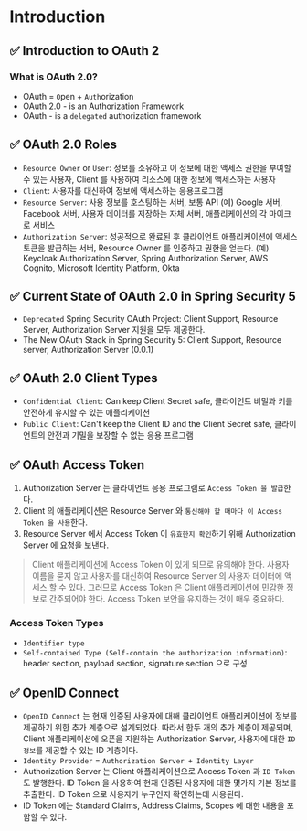 # Introduction

## ✅ Introduction to OAuth 2
### What is OAuth 2.0?
- OAuth = `O`pen + `Auth`orization
- OAuth 2.0 - is an Authorization Framework
- OAuth - is a `delegated` authorization framework

## ✅ OAuth 2.0 Roles
- `Resource Owner` or `User`: 정보를 소유하고 이 정보에 대한 액세스 권한을 부여할 수 있는 사용자, Client 를 사용하여 리소스에 대한 정보에 액세스하는 사용자
- `Client`: 사용자를 대신하여 정보에 액세스하는 응용프로그램
- `Resource Server`: 사용 정보를 호스팅하는 서버, 보통 API
(예) Google 서버, Facebook 서버, 사용자 데이터를 저장하는 자체 서버, 애플리케이션의 각 마이크로 서비스
- `Authorization Server`: 성공적으로 완료된 후 클라이언트 애플리케이션에 액세스 토큰을 발급하는 서버, Resource Owner 를 인증하고 권한을 얻는다.
(예) Keycloak Authorization Server, Spring Authorization Server, AWS Cognito, Microsoft Identity Platform, Okta
  
## ✅ Current State of OAuth 2.0 in Spring Security 5
- `Deprecated` Spring Security OAuth Project: Client Support, Resource Server, Authorization Server 지원을 모두 제공한다.
- The New OAuth Stack in Spring Security 5: Client Support, Resource server, Authorization Server (0.0.1)

## ✅ OAuth 2.0 Client Types
- `Confidential Client`: Can keep Client Secret safe, 클라이언트 비밀과 키를 안전하게 유지할 수 있는 애플리케이션
- `Public Client`: Can't keep the Client ID and the Client Secret safe, 클라이언트의 안전과 기밀을 보장할 수 없는 응용 프로그램

## ✅ OAuth Access Token
1. Authorization Server 는 클라이언트 응용 프로그램로 `Access Token 을 발급`한다. 
2. Client 의 애플리케이션은 Resource Server 와 `통신해야 할 때마다 이 Access Token 을 사용`한다.
3. Resource Server 에서 Access Token 이 `유효한지 확인`하기 위해 Authorization Server 에 요청을 보낸다.

> Client 애플리케이션에 Access Token 이 있게 되므로 유의해야 한다. 사용자 이름을 묻지 않고 사용자를 대신하여 Resource Server 의 사용자 데이터에 액세스 할 수 있다.
> 그러므로 Access Token 은 Client 애플리케이션에 민감한 정보로 간주되어야 한다. Access Token 보안을 유지하는 것이 매우 중요하다.

### Access Token Types
- `Identifier type`
- `Self-contained Type (Self-contain the authorization information)`: header section, payload section, signature section 으로 구성

## ✅ OpenID Connect
- `OpenID Connect` 는 현재 인증된 사용자에 대해 클라이언트 애플리케이션에 정보를 제공하기 위한 추가 계층으로 설계되었다.
따라서 한두 개의 추가 계층이 제공되며, Client 애플리케이션에 오픈을 지원하는 Authorization Server, 사용자에 대한 `ID 정보`를 제공할 수 있는 ID 계층이다.
- `Identity Provider` = `Authorization Server + Identity Layer`
- Authorization Server 는 Client 애플리케이션으로 Access Token 과 `ID Token`도 발행한다. ID Token 을 사용하여 현재 인증된 사용자에 대한 몇가지 기본 정보를 추출한다.
ID Token 으로 사용자가 누구인지 확인하는데 사용된다.
- ID Token 에는 Standard Claims, Address Claims, Scopes 에 대한 내용을 포함할 수 있다.
